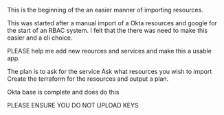 This is the beginning of the an easier manner of importing resources.

This was started after a manual import of a Okta resources and google for the start of an RBAC system.
I felt that the there was need to make this easier and a cli choice.

PLEASE help me add new reources and services and make this a usable app.

The plan is to ask for the service
Ask what resources you wish to import 
Create the terraform for the resources and output a plan.

Okta base is complete and does do this

PLEASE ENSURE YOU DO NOT UPLOAD KEYS

